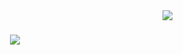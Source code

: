 <img align="right" src="https://visitor-badge.laobi.icu/badge?page_id=Crxckovich.Crxckovich" />

<h1 align="center">
    <img src="https://readme-typing-svg.demolab.com?font=Unbounded&weight=800&size=40&duration=3500&pause=1000&center=true&vCenter=true&width=800&height=200&lines=console.log('%D0%90%D0%A0%D0%A2%D0%81%D0%9C+%D0%9A%D0%A0%D0%90%D0%9A%D0%9E%D0%92');Frontend-Developer;(%E3%81%A5%EF%BF%A3+3%EF%BF%A3)%E3%81%A5)]"/>
</h1>
